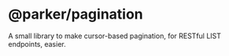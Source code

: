 # @parker/pagination

A small library to make cursor-based pagination, for RESTful LIST endpoints, easier.
